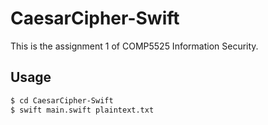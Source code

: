 # CaesarCipher-Swift

This is the assignment 1 of COMP5525 Information Security.



## Usage

```sh
$ cd CaesarCipher-Swift
$ swift main.swift plaintext.txt
```

